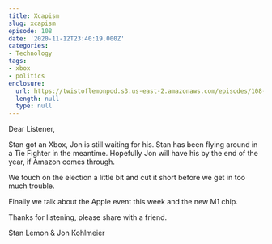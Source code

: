 ```yaml
---
title: Xcapism
slug: xcapism
episode: 108
date: '2020-11-12T23:40:19.000Z'
categories:
- Technology
tags:
- xbox
- politics
enclosure:
  url: https://twistoflemonpod.s3.us-east-2.amazonaws.com/episodes/108-lwatol-20201112.mp3
  length: null
  type: null
---
```


Dear Listener,

Stan got an Xbox, Jon is still waiting for his. Stan has been flying around in a Tie Fighter in the meantime. Hopefully Jon will have his by the end of the year, if Amazon comes through.

We touch on the election a little bit and cut it short before we get in too much trouble.

Finally we talk about the Apple event this week and the new M1 chip.

Thanks for listening, please share with a friend.

Stan Lemon & Jon Kohlmeier
